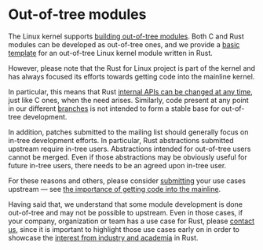 # Out-of-tree modules

The Linux kernel supports [building out-of-tree modules](https://docs.kernel.org/kbuild/modules.html). Both C and Rust modules can be developed as out-of-tree ones, and we provide a [basic template](https://github.com/Rust-for-Linux/rust-out-of-tree-module) for an out-of-tree Linux kernel module written in Rust.

However, please note that the Rust for Linux project is part of the kernel and has always focused its efforts towards getting code into the mainline kernel.

In particular, this means that Rust [internal APIs can be changed at any time](https://docs.kernel.org/process/4.Coding.html#internal-api-changes), just like C ones, when the need arises. Similarly, code present at any point in our different [branches](Branches.md) is not intended to form a stable base for out-of-tree development.

In addition, patches submitted to the mailing list should generally focus on in-tree development efforts. In particular, Rust abstractions submitted upstream require in-tree users. Abstractions intended for out-of-tree users cannot be merged. Even if those abstractions may be obviously useful for future in-tree users, there needs to be an agreed upon in-tree user.

For these reasons and others, please consider [submitting](Contributing.md) your use cases upstream — see [the importance of getting code into the mainline](https://docs.kernel.org/process/1.Intro.html#the-importance-of-getting-code-into-the-mainline).

Having said that, we understand that some module development is done out-of-tree and may not be possible to upstream. Even in those cases, if your company, organization or team has a use case for Rust, please [contact us](Contact.md), since it is important to highlight those use cases early on in order to showcase the [interest from industry and academia](Industry-and-academia-support.md) in Rust.

